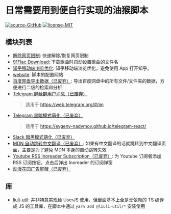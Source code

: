 # 日常需要用到便自行实现的油猴脚本

[![source-GitHub](https://img.shields.io/badge/source-GitHub-brightgreen.svg)](https://github.com/rxliuli/userjs) [![license-MIT](https://img.shields.io/badge/license-MIT-blue.svg)](https://github.com/rxliuli/userjs/blob/master/LICENSE)

## 模块列表

- [解除网页限制](https://github.com/rxliuli/userjs/tree/master/packages/unblock-web-restrictions): 快速解除/恢复网页限制
- [91Flac Download](https://github.com/rxliuli/userjs/tree/master/packages/91flac-download): 下载歌曲时自动设置歌曲的文件名
- [知乎移动端浏览优化](https://github.com/rxliuli/userjs/tree/master/packages/zhihu-mobile-browse): 知乎移动端浏览优化，避免使用 App 打开知乎。
- [website](https://github.com/rxliuli/userjs/tree/master/packages/website): 脚本的配置网站
- [百度网盘导出数据（已废弃）](https://github.com/rxliuli/userjs/blob/master/src/PanbaiduExportData/README.md): 导出百度网盘中的所有文件/文件夹的数据，方便进行二级的检索和分析
- [Telegram 屏蔽群用户消息（已废弃）](https://github.com/rxliuli/userjs/blob/master/src/TelegramBlock/README.md)
  > 适用于 <https://web.telegram.org/#/im>
- [Telegram 黑暗模式萌化（已废弃）](https://github.com/rxliuli/userjs/tree/master/packages/telegram-dark-cute)
  > 适用于 <https://evgeny-nadymov.github.io/telegram-react/>
- [Slack 暗黑模式萌化（已废弃）](https://github.com/rxliuli/userjs/tree/master/packages/slack-dark-cute)
- [MDN 自动跳转中文翻译（已废弃）](https://github.com/rxliuli/userjs/blob/master/src/MDNAutoRedirectChinese/README.md): 如果有中文翻译的话就跳转到中文翻译页面，主要是为了避免 MDN 本身的自动跳转失效
- [Youtube RSS Inoreader Subscription（已废弃）](https://github.com/rxliuli/userjs/blob/master/src/YoutubeRSSInoreaderSubscription/README.md): 为 Youtube 订阅者添加 RSS 订阅按钮，点击后弹出 Inoreader 的订阅弹窗
- [动漫花园广告屏蔽（已废弃）](https://github.com/rxliuli/userjs/blob/master/src/dmhy/README.md)

## 库

- [liuli-util](https://github.com/rxliuli/liuli-util): 并非特意实现给 UserJS 使用，但里面基本上全是无依赖的 TS 编译成 JS 的工具库，在脚本中通过 `yarn add @liuli-util/*` 安装使用
